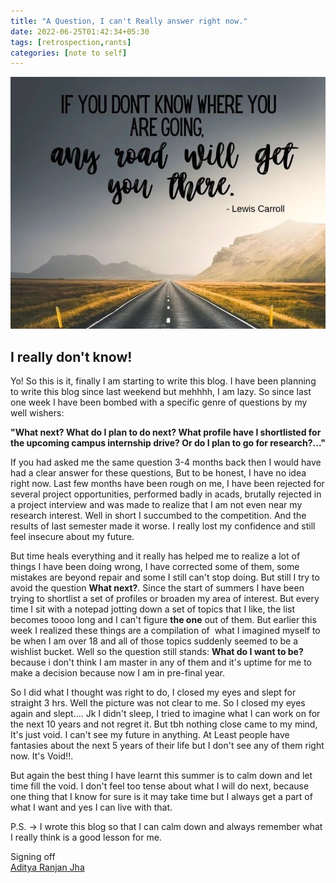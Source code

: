 ```yaml
---
title: "A Question, I can't Really answer right now."
date: 2022-06-25T01:42:34+05:30
tags: [retrospection,rants]
categories: [note to self]
---
```


![](cover.jpg)

## I really don't know!

Yo! So this is it, finally I am starting to write this blog. I have been planning to write this blog since last weekend but mehhhh, I am lazy. So since last one week I have been bombed with a specific genre of questions by my well wishers:

**"What next? What do I plan to do next? What profile have I shortlisted for the upcoming campus internship drive? Or do I plan to go for research?..."**

If you had asked me the same question 3-4 months back then I would have had a clear answer for these questions, But to be honest, I have no idea right now. Last few months have been rough on me, I have been rejected for several project opportunities, performed badly in acads, brutally rejected in a project interview and was made to realize that I am not even near my research interest. Well in short I succumbed to the competition. And the results of last semester made it worse. I really lost my confidence and still feel insecure about my future.

But time heals everything and it really has helped me to realize a lot of things I have been doing wrong, I have corrected some of them, some mistakes are beyond repair and some I still can't stop doing. But still I try to avoid the question **What next?**. Since the start of summers I have been trying to shortlist a set of profiles or broaden my area of interest. But every time I sit with a notepad jotting down a set of topics that I like, the list becomes toooo long and I can't figure **the one** out of them. But earlier this week I realized these things are a compilation of  what I imagined myself to be when I am over 18 and all of those topics suddenly seemed to be a wishlist bucket. Well so the question still stands: **What do I want to be?** because i don't think I am master in any of them and it's uptime for me to make a decision because now I am in pre-final year. 

So I did what I thought was right to do, I closed my eyes and slept for straight 3 hrs. Well the picture was not clear to me. So I closed my eyes again and slept.... Jk I didn't sleep, I tried to imagine what I can work on for the next 10 years and not regret it. But tbh nothing close came to my mind, It's just void. I can't see my future in anything. At Least people have fantasies about the next 5 years of their life but I don't see any of them right now. It's Void!!. 

But again the best thing I have learnt this summer is to calm down and let time fill the void. I don't feel too tense about what I will do next, because one thing that I know for sure is it may take time but I always get a part of what I want and yes I can live with that.

P.S. -> I wrote this blog so that I can calm down and always remember what I really think is a good lesson for me.

Signing off \
[Aditya Ranjan Jha](https://github.com/Adiboy3112)




